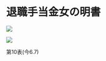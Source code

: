 # 退職手当金女の明書

![](https://www.nta.go.jp/tmp/e8cc4965-5f48-4e9f-b723-bd78f2fcea66/images/5441d8a4121a6ec48e434e864e9615d3b7564c48d8d9c8025f3a104db20b6617.jpg)

![](https://www.nta.go.jp/tmp/e8cc4965-5f48-4e9f-b723-bd78f2fcea66/images/5398d8965d4944847b0aaf57a8b5b64e14a3a6f5874c6e74842383c0bd9f6824.jpg)

第10表(今6.7)